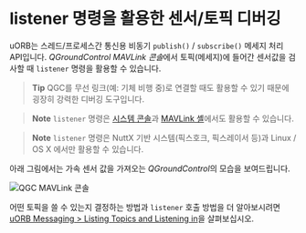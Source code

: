 # listener 명령을 활용한 센서/토픽 디버깅

uORB는 스레드/프로세스간 통신용 비동기 `publish()` / `subscribe()` 메세지 처리 API입니다. *QGroundControl MAVLink 콘솔*에서 토픽(메세지)에 들어간 센서값을 검사할 때 `listener` 명령을 활용할 수 있습니다.

> **Tip** QGC를 무선 링크(예: 기체 비행 중)로 연결할 때도 활용할 수 있기 때문에 굉장히 강력한 디버깅 도구입니다.

<span></span>

> **Note** `listener` 명령은 [시스템 콘솔](../debug/system_console.md)과 [MAVLink 셸](../debug/mavlink_shell.md)에서도 활용할 수 있습니다.

<span></span>

> **Note** `listener` 명령은 NuttX 기반 시스템(픽스호크, 픽스레이서 등)과 Linux / OS X 에서만 활용할 수 있습니다.

아래 그림에서는 가속 센서 값을 가져오는 *QGroundControl*의 모습을 보여드립니다.

![QGC MAVLink 콘솔](../../assets/gcs/qgc_mavlink_console_listener_command.png)

어떤 토픽을 쓸 수 있는지 결정하는 방법과 `listener` 호출 방법을 더 알아보시려면 [uORB Messaging > Listing Topics and Listening in](../middleware/uorb.md#listing-topics-and-listening-in)을 살펴보십시오.